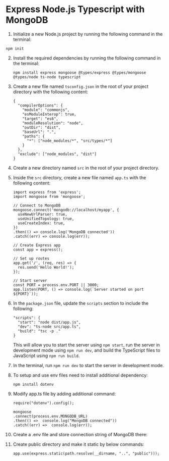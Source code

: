 # Express Node.js Typescript with MongoDB
    
1.  Initialize a new Node.js project by running the following command in the terminal:

   ```
   npm init
   ``` 
    
2.  Install the required dependencies by running the following command in the terminal:

    ```
    npm install express mongoose @types/express @types/mongoose @types/node ts-node typescript
    ``` 
    
3.  Create a new file named `tsconfig.json` in the root of your project directory with the following content:
    ```
    {
      "compilerOptions": {
        "module": "commonjs",
        "esModuleInterop": true,
        "target": "es6",
        "moduleResolution": "node",
        "outDir": "dist",
        "baseUrl": ".",
        "paths": {
          "*": ["node_modules/*", "src/types/*"]
        }
      },
      "exclude": ["node_modules", "dist"]
    }
    ``` 
    
4.  Create a new directory named `src` in the root of your project directory.
    
5.  Inside the `src` directory, create a new file named `app.ts` with the following content:
    
    ```
    import express from 'express';
    import mongoose from 'mongoose';
    
    // Connect to MongoDB
    mongoose.connect('mongodb://localhost/myapp', {
      useNewUrlParser: true,
      useUnifiedTopology: true,
      useCreateIndex: true,
    })
    .then(() => console.log('MongoDB connected'))
    .catch((err) => console.log(err));
    
    // Create Express app
    const app = express();
    
    // Set up routes
    app.get('/', (req, res) => {
      res.send('Hello World!');
    });
    
    // Start server
    const PORT = process.env.PORT || 3000;
    app.listen(PORT, () => console.log(`Server started on port ${PORT}`));
    ```  
6.  In the `package.json` file, update the `scripts` section to include the following:
        
    ```
    "scripts": {
      "start": "node dist/app.js",
      "dev": "ts-node src/app.ts",
      "build": "tsc -p ."
    }
    ``` 
    
    This will allow you to start the server using `npm start`, run the server in development mode using `npm run dev`, and build the TypeScript files to JavaScript using `npm run build`.
    
7.  In the terminal, run `npm run dev` to start the server in development mode.
8. To setup and use env files need to install additional dependency:
    ```
    npm install dotenv
    ```
9. Modify app.ts file by adding additional command:
    ```
    require("dotenv").config();

    mongoose
    .connect(process.env.MONGODB_URL)
    .then(() =>  console.log("MongoDB connected"))
    .catch((err) =>  console.log(err));
    ``` 
10. Create a .env file and store connection string of MongoDB there:
11. Create public directory and make it static by below commands:
    ```
    app.use(express.static(path.resolve(__dirname, "..", "public")));
    ``` 

 
    
